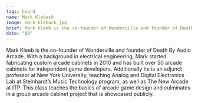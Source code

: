 ```yaml
---
tags: board
name: Mark Kleback
image: mark-kleback.jpg
brief: Mark Kleeb is the co-founder of Wonderville and founder of Death By Audio Arcade.
date: "03"
---
```


Mark Kleeb is the co-founder of Wonderville and founder of Death By Audio Arcade. With a background in electrical engineering, Mark started fabricating custom arcade cabinets in 2010 and has built over 50 arcade cabinets for independent game developers. Additionally he is an adjunct professor at New York University, teaching Analog and Digital Electronics Lab at Steinhardt’s Music Technology program, as well as The New Arcade at ITP. This class teaches the basics of arcade game design and culminates in a group arcade cabinet project that is showcased publicly.